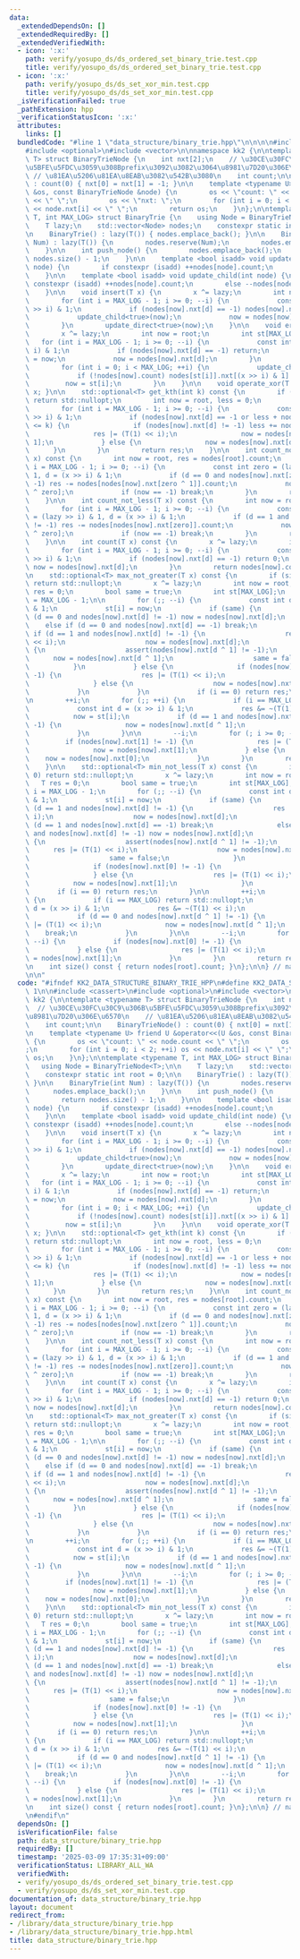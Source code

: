 ```yaml
---
data:
  _extendedDependsOn: []
  _extendedRequiredBy: []
  _extendedVerifiedWith:
  - icon: ':x:'
    path: verify/yosupo_ds/ds_ordered_set_binary_trie.test.cpp
    title: verify/yosupo_ds/ds_ordered_set_binary_trie.test.cpp
  - icon: ':x:'
    path: verify/yosupo_ds/ds_set_xor_min.test.cpp
    title: verify/yosupo_ds/ds_set_xor_min.test.cpp
  _isVerificationFailed: true
  _pathExtension: hpp
  _verificationStatusIcon: ':x:'
  attributes:
    links: []
  bundledCode: "#line 1 \"data_structure/binary_trie.hpp\"\n\n\n\n#include <cassert>\n\
    #include <optional>\n#include <vector>\n\nnamespace kk2 {\n\ntemplate <typename\
    \ T> struct BinaryTrieNode {\n    int nxt[2];\n    // \u30CE\u30FC\u30C9\u306B\
    \u5BFE\u5FDC\u3059\u308Bprefix\u3092\u3082\u3064\u8981\u7D20\u306E\u6570\n   \
    \ // \u81EA\u5206\u81EA\u8EAB\u3082\u542B\u3080\n    int count;\n\n    BinaryTrieNode()\
    \ : count(0) { nxt[0] = nxt[1] = -1; }\n\n    template <typename U> friend U &operator<<(U\
    \ &os, const BinaryTrieNode &node) {\n        os << \"count: \" << node.count\
    \ << \" \";\n        os << \"nxt: \";\n        for (int i = 0; i < 2; ++i) os\
    \ << node.nxt[i] << \" \";\n        return os;\n    }\n};\n\ntemplate <typename\
    \ T, int MAX_LOG> struct BinaryTrie {\n    using Node = BinaryTrieNode<T>;\n\n\
    \    T lazy;\n    std::vector<Node> nodes;\n    constexpr static int root = 0;\n\
    \n    BinaryTrie() : lazy(T()) { nodes.emplace_back(); }\n\n    BinaryTrie(int\
    \ Num) : lazy(T()) {\n        nodes.reserve(Num);\n        nodes.emplace_back();\n\
    \    }\n\n    int push_node() {\n        nodes.emplace_back();\n        return\
    \ nodes.size() - 1;\n    }\n\n    template <bool isadd> void update_direct(int\
    \ node) {\n        if constexpr (isadd) ++nodes[node].count;\n        else --nodes[node].count;\n\
    \    }\n\n    template <bool isadd> void update_child(int node) {\n        if\
    \ constexpr (isadd) ++nodes[node].count;\n        else --nodes[node].count;\n\
    \    }\n\n    void insert(T x) {\n        x ^= lazy;\n        int now = root;\n\
    \        for (int i = MAX_LOG - 1; i >= 0; --i) {\n            const int d = (x\
    \ >> i) & 1;\n            if (nodes[now].nxt[d] == -1) nodes[now].nxt[d] = push_node();\n\
    \            update_child<true>(now);\n            now = nodes[now].nxt[d];\n\
    \        }\n        update_direct<true>(now);\n    }\n\n    void erase(T x) {\n\
    \        x ^= lazy;\n        int now = root;\n        int st[MAX_LOG];\n     \
    \   for (int i = MAX_LOG - 1; i >= 0; --i) {\n            const int d = (x >>\
    \ i) & 1;\n            if (nodes[now].nxt[d] == -1) return;\n            st[i]\
    \ = now;\n            now = nodes[now].nxt[d];\n        }\n        update_direct<false>(now);\n\
    \        for (int i = 0; i < MAX_LOG; ++i) {\n            update_child<false>(st[i]);\n\
    \            if (!nodes[now].count) nodes[st[i]].nxt[(x >> i) & 1] = -1;\n   \
    \         now = st[i];\n        }\n    }\n\n    void operate_xor(T x) { lazy ^=\
    \ x; }\n\n    std::optional<T> get_kth(int k) const {\n        if (k >= nodes[root].count)\
    \ return std::nullopt;\n        int now = root, less = 0;\n        T res = 0;\n\
    \        for (int i = MAX_LOG - 1; i >= 0; --i) {\n            const int d = (lazy\
    \ >> i) & 1;\n            if (nodes[now].nxt[d] == -1 or less + nodes[nodes[now].nxt[d]].count\
    \ <= k) {\n                if (nodes[now].nxt[d] != -1) less += nodes[nodes[now].nxt[d]].count;\n\
    \                res |= (T(1) << i);\n                now = nodes[now].nxt[d ^\
    \ 1];\n            } else {\n                now = nodes[now].nxt[d];\n      \
    \      }\n        }\n        return res;\n    }\n\n    int count_not_greater(T\
    \ x) const {\n        int now = root, res = nodes[root].count;\n        for (int\
    \ i = MAX_LOG - 1; i >= 0; --i) {\n            const int zero = (lazy >> i) &\
    \ 1, d = (x >> i) & 1;\n            if (d == 0 and nodes[now].nxt[zero ^ 1] !=\
    \ -1) res -= nodes[nodes[now].nxt[zero ^ 1]].count;\n            now = nodes[now].nxt[d\
    \ ^ zero];\n            if (now == -1) break;\n        }\n        return res;\n\
    \    }\n\n    int count_not_less(T x) const {\n        int now = root, res = nodes[root].count;\n\
    \        for (int i = MAX_LOG - 1; i >= 0; --i) {\n            const int zero\
    \ = (lazy >> i) & 1, d = (x >> i) & 1;\n            if (d == 1 and nodes[now].nxt[zero]\
    \ != -1) res -= nodes[nodes[now].nxt[zero]].count;\n            now = nodes[now].nxt[d\
    \ ^ zero];\n            if (now == -1) break;\n        }\n        return res;\n\
    \    }\n\n    int count(T x) const {\n        x ^= lazy;\n        int now = root;\n\
    \        for (int i = MAX_LOG - 1; i >= 0; --i) {\n            const int d = (x\
    \ >> i) & 1;\n            if (nodes[now].nxt[d] == -1) return 0;\n           \
    \ now = nodes[now].nxt[d];\n        }\n        return nodes[now].count;\n    }\n\
    \n    std::optional<T> max_not_greater(T x) const {\n        if (size() == 0)\
    \ return std::nullopt;\n        x ^= lazy;\n        int now = root;\n        T\
    \ res = 0;\n        bool same = true;\n        int st[MAX_LOG];\n        int i\
    \ = MAX_LOG - 1;\n\n        for (;; --i) {\n            const int d = (x >> i)\
    \ & 1;\n            st[i] = now;\n            if (same) {\n                if\
    \ (d == 0 and nodes[now].nxt[d] != -1) now = nodes[now].nxt[d];\n            \
    \    else if (d == 0 and nodes[now].nxt[d] == -1) break;\n                else\
    \ if (d == 1 and nodes[now].nxt[d] != -1) {\n                    res |= (T(1)\
    \ << i);\n                    now = nodes[now].nxt[d];\n                } else\
    \ {\n                    assert(nodes[now].nxt[d ^ 1] != -1);\n              \
    \      now = nodes[now].nxt[d ^ 1];\n                    same = false;\n     \
    \           }\n            } else {\n                if (nodes[now].nxt[1] !=\
    \ -1) {\n                    res |= (T(1) << i);\n                    now = nodes[now].nxt[1];\n\
    \                } else {\n                    now = nodes[now].nxt[0];\n    \
    \            }\n            }\n            if (i == 0) return res;\n        }\n\
    \n        ++i;\n        for (;; ++i) {\n            if (i == MAX_LOG) return std::nullopt;\n\
    \            const int d = (x >> i) & 1;\n            res &= ~(T(1) << i);\n \
    \           now = st[i];\n            if (d == 1 and nodes[now].nxt[d ^ 1] !=\
    \ -1) {\n                now = nodes[now].nxt[d ^ 1];\n                break;\n\
    \            }\n        }\n\n        --i;\n        for (; i >= 0; --i) {\n   \
    \         if (nodes[now].nxt[1] != -1) {\n                res |= (T(1) << i);\n\
    \                now = nodes[now].nxt[1];\n            } else {\n            \
    \    now = nodes[now].nxt[0];\n            }\n        }\n        return res;\n\
    \    }\n\n    std::optional<T> min_not_less(T x) const {\n        if (size() ==\
    \ 0) return std::nullopt;\n        x ^= lazy;\n        int now = root;\n     \
    \   T res = 0;\n        bool same = true;\n        int st[MAX_LOG];\n        int\
    \ i = MAX_LOG - 1;\n        for (;; --i) {\n            const int d = (x >> i)\
    \ & 1;\n            st[i] = now;\n            if (same) {\n                if\
    \ (d == 1 and nodes[now].nxt[d] != -1) {\n                    res |= (T(1) <<\
    \ i);\n                    now = nodes[now].nxt[d];\n                } else if\
    \ (d == 1 and nodes[now].nxt[d] == -1) break;\n                else if (d == 0\
    \ and nodes[now].nxt[d] != -1) now = nodes[now].nxt[d];\n                else\
    \ {\n                    assert(nodes[now].nxt[d ^ 1] != -1);\n              \
    \      res |= (T(1) << i);\n                    now = nodes[now].nxt[d ^ 1];\n\
    \                    same = false;\n                }\n            } else {\n\
    \                if (nodes[now].nxt[0] != -1) {\n                    now = nodes[now].nxt[0];\n\
    \                } else {\n                    res |= (T(1) << i);\n         \
    \           now = nodes[now].nxt[1];\n                }\n            }\n     \
    \       if (i == 0) return res;\n        }\n\n        ++i;\n        for (;; ++i)\
    \ {\n            if (i == MAX_LOG) return std::nullopt;\n            const int\
    \ d = (x >> i) & 1;\n            res &= ~(T(1) << i);\n            now = st[i];\n\
    \            if (d == 0 and nodes[now].nxt[d ^ 1] != -1) {\n                res\
    \ |= (T(1) << i);\n                now = nodes[now].nxt[d ^ 1];\n            \
    \    break;\n            }\n        }\n\n        --i;\n        for (; i >= 0;\
    \ --i) {\n            if (nodes[now].nxt[0] != -1) {\n                now = nodes[now].nxt[0];\n\
    \            } else {\n                res |= (T(1) << i);\n                now\
    \ = nodes[now].nxt[1];\n            }\n        }\n        return res;\n    }\n\
    \n    int size() const { return nodes[root].count; }\n};\n\n} // namespace kk2\n\
    \n\n"
  code: "#ifndef KK2_DATA_STRUCTURE_BINARY_TRIE_HPP\n#define KK2_DATA_STRUCTURE_BINARY_TRIE_HPP\
    \ 1\n\n#include <cassert>\n#include <optional>\n#include <vector>\n\nnamespace\
    \ kk2 {\n\ntemplate <typename T> struct BinaryTrieNode {\n    int nxt[2];\n  \
    \  // \u30CE\u30FC\u30C9\u306B\u5BFE\u5FDC\u3059\u308Bprefix\u3092\u3082\u3064\
    \u8981\u7D20\u306E\u6570\n    // \u81EA\u5206\u81EA\u8EAB\u3082\u542B\u3080\n\
    \    int count;\n\n    BinaryTrieNode() : count(0) { nxt[0] = nxt[1] = -1; }\n\
    \n    template <typename U> friend U &operator<<(U &os, const BinaryTrieNode &node)\
    \ {\n        os << \"count: \" << node.count << \" \";\n        os << \"nxt: \"\
    ;\n        for (int i = 0; i < 2; ++i) os << node.nxt[i] << \" \";\n        return\
    \ os;\n    }\n};\n\ntemplate <typename T, int MAX_LOG> struct BinaryTrie {\n \
    \   using Node = BinaryTrieNode<T>;\n\n    T lazy;\n    std::vector<Node> nodes;\n\
    \    constexpr static int root = 0;\n\n    BinaryTrie() : lazy(T()) { nodes.emplace_back();\
    \ }\n\n    BinaryTrie(int Num) : lazy(T()) {\n        nodes.reserve(Num);\n  \
    \      nodes.emplace_back();\n    }\n\n    int push_node() {\n        nodes.emplace_back();\n\
    \        return nodes.size() - 1;\n    }\n\n    template <bool isadd> void update_direct(int\
    \ node) {\n        if constexpr (isadd) ++nodes[node].count;\n        else --nodes[node].count;\n\
    \    }\n\n    template <bool isadd> void update_child(int node) {\n        if\
    \ constexpr (isadd) ++nodes[node].count;\n        else --nodes[node].count;\n\
    \    }\n\n    void insert(T x) {\n        x ^= lazy;\n        int now = root;\n\
    \        for (int i = MAX_LOG - 1; i >= 0; --i) {\n            const int d = (x\
    \ >> i) & 1;\n            if (nodes[now].nxt[d] == -1) nodes[now].nxt[d] = push_node();\n\
    \            update_child<true>(now);\n            now = nodes[now].nxt[d];\n\
    \        }\n        update_direct<true>(now);\n    }\n\n    void erase(T x) {\n\
    \        x ^= lazy;\n        int now = root;\n        int st[MAX_LOG];\n     \
    \   for (int i = MAX_LOG - 1; i >= 0; --i) {\n            const int d = (x >>\
    \ i) & 1;\n            if (nodes[now].nxt[d] == -1) return;\n            st[i]\
    \ = now;\n            now = nodes[now].nxt[d];\n        }\n        update_direct<false>(now);\n\
    \        for (int i = 0; i < MAX_LOG; ++i) {\n            update_child<false>(st[i]);\n\
    \            if (!nodes[now].count) nodes[st[i]].nxt[(x >> i) & 1] = -1;\n   \
    \         now = st[i];\n        }\n    }\n\n    void operate_xor(T x) { lazy ^=\
    \ x; }\n\n    std::optional<T> get_kth(int k) const {\n        if (k >= nodes[root].count)\
    \ return std::nullopt;\n        int now = root, less = 0;\n        T res = 0;\n\
    \        for (int i = MAX_LOG - 1; i >= 0; --i) {\n            const int d = (lazy\
    \ >> i) & 1;\n            if (nodes[now].nxt[d] == -1 or less + nodes[nodes[now].nxt[d]].count\
    \ <= k) {\n                if (nodes[now].nxt[d] != -1) less += nodes[nodes[now].nxt[d]].count;\n\
    \                res |= (T(1) << i);\n                now = nodes[now].nxt[d ^\
    \ 1];\n            } else {\n                now = nodes[now].nxt[d];\n      \
    \      }\n        }\n        return res;\n    }\n\n    int count_not_greater(T\
    \ x) const {\n        int now = root, res = nodes[root].count;\n        for (int\
    \ i = MAX_LOG - 1; i >= 0; --i) {\n            const int zero = (lazy >> i) &\
    \ 1, d = (x >> i) & 1;\n            if (d == 0 and nodes[now].nxt[zero ^ 1] !=\
    \ -1) res -= nodes[nodes[now].nxt[zero ^ 1]].count;\n            now = nodes[now].nxt[d\
    \ ^ zero];\n            if (now == -1) break;\n        }\n        return res;\n\
    \    }\n\n    int count_not_less(T x) const {\n        int now = root, res = nodes[root].count;\n\
    \        for (int i = MAX_LOG - 1; i >= 0; --i) {\n            const int zero\
    \ = (lazy >> i) & 1, d = (x >> i) & 1;\n            if (d == 1 and nodes[now].nxt[zero]\
    \ != -1) res -= nodes[nodes[now].nxt[zero]].count;\n            now = nodes[now].nxt[d\
    \ ^ zero];\n            if (now == -1) break;\n        }\n        return res;\n\
    \    }\n\n    int count(T x) const {\n        x ^= lazy;\n        int now = root;\n\
    \        for (int i = MAX_LOG - 1; i >= 0; --i) {\n            const int d = (x\
    \ >> i) & 1;\n            if (nodes[now].nxt[d] == -1) return 0;\n           \
    \ now = nodes[now].nxt[d];\n        }\n        return nodes[now].count;\n    }\n\
    \n    std::optional<T> max_not_greater(T x) const {\n        if (size() == 0)\
    \ return std::nullopt;\n        x ^= lazy;\n        int now = root;\n        T\
    \ res = 0;\n        bool same = true;\n        int st[MAX_LOG];\n        int i\
    \ = MAX_LOG - 1;\n\n        for (;; --i) {\n            const int d = (x >> i)\
    \ & 1;\n            st[i] = now;\n            if (same) {\n                if\
    \ (d == 0 and nodes[now].nxt[d] != -1) now = nodes[now].nxt[d];\n            \
    \    else if (d == 0 and nodes[now].nxt[d] == -1) break;\n                else\
    \ if (d == 1 and nodes[now].nxt[d] != -1) {\n                    res |= (T(1)\
    \ << i);\n                    now = nodes[now].nxt[d];\n                } else\
    \ {\n                    assert(nodes[now].nxt[d ^ 1] != -1);\n              \
    \      now = nodes[now].nxt[d ^ 1];\n                    same = false;\n     \
    \           }\n            } else {\n                if (nodes[now].nxt[1] !=\
    \ -1) {\n                    res |= (T(1) << i);\n                    now = nodes[now].nxt[1];\n\
    \                } else {\n                    now = nodes[now].nxt[0];\n    \
    \            }\n            }\n            if (i == 0) return res;\n        }\n\
    \n        ++i;\n        for (;; ++i) {\n            if (i == MAX_LOG) return std::nullopt;\n\
    \            const int d = (x >> i) & 1;\n            res &= ~(T(1) << i);\n \
    \           now = st[i];\n            if (d == 1 and nodes[now].nxt[d ^ 1] !=\
    \ -1) {\n                now = nodes[now].nxt[d ^ 1];\n                break;\n\
    \            }\n        }\n\n        --i;\n        for (; i >= 0; --i) {\n   \
    \         if (nodes[now].nxt[1] != -1) {\n                res |= (T(1) << i);\n\
    \                now = nodes[now].nxt[1];\n            } else {\n            \
    \    now = nodes[now].nxt[0];\n            }\n        }\n        return res;\n\
    \    }\n\n    std::optional<T> min_not_less(T x) const {\n        if (size() ==\
    \ 0) return std::nullopt;\n        x ^= lazy;\n        int now = root;\n     \
    \   T res = 0;\n        bool same = true;\n        int st[MAX_LOG];\n        int\
    \ i = MAX_LOG - 1;\n        for (;; --i) {\n            const int d = (x >> i)\
    \ & 1;\n            st[i] = now;\n            if (same) {\n                if\
    \ (d == 1 and nodes[now].nxt[d] != -1) {\n                    res |= (T(1) <<\
    \ i);\n                    now = nodes[now].nxt[d];\n                } else if\
    \ (d == 1 and nodes[now].nxt[d] == -1) break;\n                else if (d == 0\
    \ and nodes[now].nxt[d] != -1) now = nodes[now].nxt[d];\n                else\
    \ {\n                    assert(nodes[now].nxt[d ^ 1] != -1);\n              \
    \      res |= (T(1) << i);\n                    now = nodes[now].nxt[d ^ 1];\n\
    \                    same = false;\n                }\n            } else {\n\
    \                if (nodes[now].nxt[0] != -1) {\n                    now = nodes[now].nxt[0];\n\
    \                } else {\n                    res |= (T(1) << i);\n         \
    \           now = nodes[now].nxt[1];\n                }\n            }\n     \
    \       if (i == 0) return res;\n        }\n\n        ++i;\n        for (;; ++i)\
    \ {\n            if (i == MAX_LOG) return std::nullopt;\n            const int\
    \ d = (x >> i) & 1;\n            res &= ~(T(1) << i);\n            now = st[i];\n\
    \            if (d == 0 and nodes[now].nxt[d ^ 1] != -1) {\n                res\
    \ |= (T(1) << i);\n                now = nodes[now].nxt[d ^ 1];\n            \
    \    break;\n            }\n        }\n\n        --i;\n        for (; i >= 0;\
    \ --i) {\n            if (nodes[now].nxt[0] != -1) {\n                now = nodes[now].nxt[0];\n\
    \            } else {\n                res |= (T(1) << i);\n                now\
    \ = nodes[now].nxt[1];\n            }\n        }\n        return res;\n    }\n\
    \n    int size() const { return nodes[root].count; }\n};\n\n} // namespace kk2\n\
    \n#endif\n"
  dependsOn: []
  isVerificationFile: false
  path: data_structure/binary_trie.hpp
  requiredBy: []
  timestamp: '2025-03-09 17:35:31+09:00'
  verificationStatus: LIBRARY_ALL_WA
  verifiedWith:
  - verify/yosupo_ds/ds_ordered_set_binary_trie.test.cpp
  - verify/yosupo_ds/ds_set_xor_min.test.cpp
documentation_of: data_structure/binary_trie.hpp
layout: document
redirect_from:
- /library/data_structure/binary_trie.hpp
- /library/data_structure/binary_trie.hpp.html
title: data_structure/binary_trie.hpp
---
```

